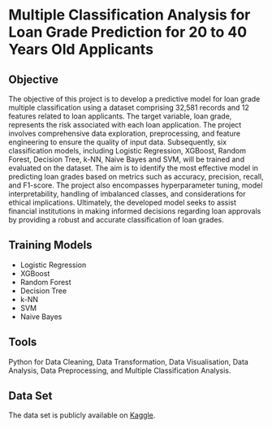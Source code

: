 # Multiple Classification Analysis for Loan Grade Prediction for 20 to 40 Years Old Applicants

## Objective
The objective of this project is to develop a predictive model for loan grade multiple classification using a dataset comprising 32,581 records and 12 features related to loan applicants. The target variable, loan grade, represents the risk associated with each loan application. The project involves comprehensive data exploration, preprocessing, and feature engineering to ensure the quality of input data. Subsequently, six classification models, including Logistic Regression, XGBoost, Random Forest, Decision Tree, k-NN, Naive Bayes and SVM, will be trained and evaluated on the dataset. The aim is to identify the most effective model in predicting loan grades based on metrics such as accuracy, precision, recall, and F1-score. The project also encompasses hyperparameter tuning, model interpretability, handling of imbalanced classes, and considerations for ethical implications. Ultimately, the developed model seeks to assist financial institutions in making informed decisions regarding loan approvals by providing a robust and accurate classification of loan grades.

## Training Models

- Logistic Regression
- XGBoost
- Random Forest
- Decision Tree
- k-NN
- SVM
- Naive Bayes

## Tools
Python for Data Cleaning, Data Transformation, Data Visualisation, Data Analysis, Data Preprocessing, and Multiple Classification Analysis.

## Data Set
The data set is publicly available on [Kaggle](https://www.kaggle.com/datasets/laotse/credit-risk-dataset).
